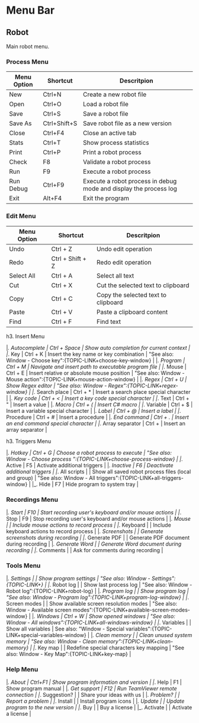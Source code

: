 # Menu Bar

## Robot

Main robot menu.

### Process Menu

| Menu Option | Shortcut | Descritpion |
| ----------- | -------- | ----------- |
| New | Ctrl+N | Create a new robot file | 
| Open | Ctrl+O | Load a robot file | 
| Save | Ctrl+S | Save a robot file |
| Save As | Ctrl+Shift+S | Save robot file as a new version | 
| Close | Ctrl+F4 | Close an active tab | 
| Stats | Ctrl+T | Show process statistics | 
| Print | Ctrl+P | Print a robot process | 
| Check | F8 | Validate a robot process | 
| Run | F9 | Execute a robot process | 
| Run Debug | Ctrl+F9 | Execute a robot process in debug mode and display the process log | 
| Exit | Alt+F4 | Exit the program | 

### Edit Menu

| Menu Option | Shortcut | Descritpion |
| ----------- | -------- | ----------- |
| Undo | Ctrl + Z | Undo edit operation |
| Redo | Ctrl + Shift + Z | Redo edit operation |
| Select All | Ctrl + A | Select all text |
| Cut | Ctrl + X | Cut the selected text to clipboard |
| Copy | Ctrl + C | Copy the selected text to clipboard |
| Paste | Ctrl + V | Paste a clipboard content |
| Find | Ctrl + F | Find text | "See also: Windows - Find":{TOPIC-LINK+find-window} |

h3. Insert Menu

|_. Autocomplete | Ctrl + Space | Show auto completion for current context |
|_. Key | Ctrl + K | Insert the key name or key combination | "See also: Window - Choose key":{TOPIC-LINK+choose-key-window} |
|_. Program | Ctrl + M | Navigate and insert path to executable program file | 
|_. Mouse | Ctrl + E | Insert relative or absolute mouse position | "See also: Window - Mouse action":{TOPIC-LINK+mouse-action-window} |
|_. Regex | Ctrl + U | Show Regex editor | "See also: Window - Regex":{TOPIC-LINK+regex-window} |
|_. Search place | Ctrl + * | Insert a search place special character |
|_. Key code | Ctrl + < | Insert a key code special character |
|_. Text | Ctrl + " | Insert a value |
|_. Macro | Ctrl + ( | Insert C# macro |
|_. Variable | Ctrl + $ | Insert a variable special character |
|_. Label | Ctrl + @ | Insert a label |
|_. Procedure | Ctrl + # | Insert a procedure |
|_. End command | Ctrl + . | Insert an end command special character |
|_. Array separator | Ctrl + | Insert an array separator |

h3. Triggers Menu

|_. Hotkey | Ctrl + G | Choose a robot process to execute | "See also: Window - Choose process ":{TOPIC-LINK+choose-process-window} |
|_. Active | F5 | Activate additional triggers |
|_. Inactive | F6 | Deactivate additional triggers |
|_. All scripts |  | Show all saved robot process files (local and group) | "See also: Window - All triggers":{TOPIC-LINK+all-triggers-window} |
|_. Hide | F7 | Hide program to system tray |

### Recordings Menu

|_. Start | F10 | Start recording user's keyboard and/or mouse actions |
|_. Stop | F9 | Stop recording user's keyboard and/or mouse actions |
|_. Mouse |  | Include mouse actions to record process |
|_. Keyboard |  | Include keyboard actions to record process |
|_. Screenshots |  | Generate screenshots during recording |
|_. Generate PDF |  | Generate PDF document during recording |
|_. Generate Word |  | Generate Word document during recording |
|_. Comments |  | Ask for comments during recording |
 
### Tools Menu

|_. Settings |  | Show program settings | "See also: Window - Settings":{TOPIC-LINK+} |
|_. Robot log |  | Show last process log | "See also: Window - Robot log":{TOPIC-LINK+robot-log} |
|_. Program log |  | Show program log | "See also: Window - Program log":{TOPIC-LINK+program-log-window} |
|_. Screen modes |  | Show available screen resolution modes | "See also: Window - Available screen modes":{TOPIC-LINK+available-screen-modes-window} |
|_. Windows | Ctrl + W | Show opened windows | "See also: Window - All windows":{TOPIC-LINK+all-windows-window} |
|_. Variables |  | Show all variables | See also: "Window - Special variables":{TOPIC-LINK+special-variables-window} |
|_. Clean memory |  | Clean unused system memory | "See also: Window - Clean memory":{TOPIC-LINK+clean-memory} |
|_. Key map |   | Redefine special characters key mapping | "See also: Window - Key Map":{TOPIC-LINK+key-map} | 

### Help Menu

|_. About | Ctrl+F1 | Show program information and version |
|_. Help | F1 | Show program manual |
|_. Get support | F12 | Run TeamViewer remote connection |
|_. Suggestion? |  | Share your ideas with us |
|_. Problem? |  | Report a problem |
|_. Install |  | Install program icons |
|_. Update |  | Update program to the new version |
|_. Buy |  | Buy a license |
|_. Activate |  | Activate a license |
